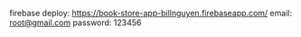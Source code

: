 firebase deploy: https://book-store-app-billnguyen.firebaseapp.com/ 
email: root@gmail.com 
password: 123456